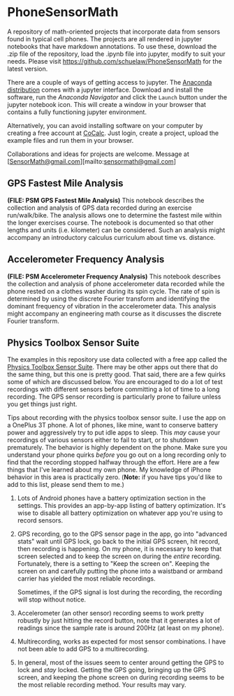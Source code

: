 # PhoneSensorMath
A repository of math-oriented projects that incorporate data from sensors
found in typical cell phones. The projects are all rendered in jupyter
notebooks that have markdown annotations. To use these, download the .zip
file of the repository, load the .ipynb file into jupyter, modify to suit
your needs. Please visit https://github.com/schuelaw/PhoneSensorMath for
the latest version.

There are a couple of ways of getting access to jupyter. The [Anaconda
distribution](https://www.anaconda.com/download/) comes with a jupyter
interface. Download and install the software, run the _Anaconda Navigator_
and click the ```Launch``` button under the jupyter notebook icon. This
will create a window in your browser that contains a fully functioning jupyter
environment.

Alternatively, you can avoid installing software on your computer by
creating a free account at [CoCalc](https://cocalc.com/). Just login,
create a project, upload the example files and run them in your browser.

Collaborations and ideas for projects are welcome. Message at
[SensorMath@gmail.com][mailto:sensormath@gmail.com]

## GPS Fastest Mile Analysis
__(FILE: PSM GPS Fastest Mile Analysis)__ This notebook describes the
collection and analysis of GPS data recorded during an exercise
run/walk/bike. The analysis allows one to determine the fastest mile within
the longer exercises course. The notebook is documented so that other
lengths and units (i.e. kilometer) can be considered. Such an analysis might
accompany an introductory calculus curriculum about time vs.  distance.

## Accelerometer Frequency Analysis
__(FILE: PSM Accelerometer Frequency Analysis)__ This notebook describes
the collection and analysis of phone accelerometer data recorded while the
phone rested on a clothes washer during its spin cycle. The rate of spin is
determined by using the discrete Fourier transform and identifying the
dominant frequency of vibration in the accelerometer data. This analysis
might accompany an engineering math course as it discusses the discrete
Fourier transform.

## Physics Toolbox Sensor Suite
The examples in this repository use data collected with a free app called
the [Physics Toolbox Sensor Suite](https://www.vieyrasoftware.net/). There
may be other apps out there that do the same thing, but this one is pretty
good. That said, there are a few quirks some of which are discussed below.
You are encouraged to do a lot of test recordings with different sensors
before committing a lot of time to a long recording. The GPS sensor
recording is particularly prone to failure unless you get things just
right.

Tips about recording with the physics toolbox sensor suite. I use the app
on a OnePlus 3T phone.  A lot of phones, like mine, want to conserve
battery power and aggressively try to put idle apps to sleep. This _may_
cause your recordings of various sensors either to fail to start, or to
shutdown prematurely. The behavior is highly dependent on the phone. Make
sure you understand your phone quirks _before_ you go out on a long
recording only to find that the recording stopped halfway through the
effort. Here are a few things that I've learned about my own phone. My
knowledge of iPhone behavior in this area is practically zero. (__Note:__
if you have tips you'd like to add to this list, please send them to me.)

1. Lots of Android phones have a battery optimization section in the
   settings. This provides an app-by-app listing of battery optimization.
   It's wise to disable all battery optimization on whatever app you're
   using to record sensors.

1. GPS recording, go to the GPS sensor page in the app, go into "advanced
   stats" wait until GPS lock, go back to the initial GPS screen, hit
   record, then recording is happening. On my phone, it is necessary to
   keep that screen selected and to keep the screen on during the _entire_
   recording. Fortunately, there is a setting to "Keep the screen on".
   Keeping the screen on and carefully putting the phone into a waistband
   or armband carrier has yielded the most reliable recordings.
   
   Sometimes, if the GPS signal is lost during the recording, the recording
   will stop without notice.

1. Accelerometer (an other sensor) recording seems to work pretty robustly
   by just hitting the record button, note that it generates a lot of
   readings since the sample rate is around 200Hz (at least on my phone).

1. Multirecording, works as expected for most sensor combinations. I have
   not been able to add GPS to a multirecording.

1. In general, most of the issues seem to center around getting the GPS to
   lock and _stay_ locked. Getting the GPS going, bringing up the GPS
   screen, and keeping the phone screen on during recording seems to be the
   most reliable recording method. Your results may vary.
